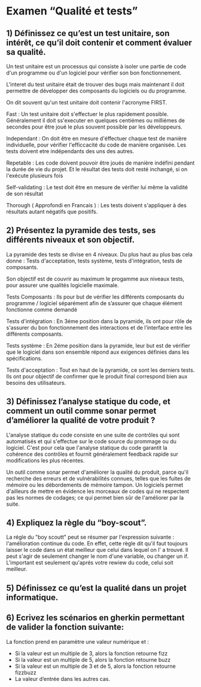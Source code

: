 # Examen “Qualité et tests”


## 1) Définissez ce qu’est un test unitaire, son intérêt, ce qu’il doit contenir et comment évaluer sa qualité.
Un test unitaire est un processus qui consiste à isoler une partie de code d'un programme ou d'un logiciel pour vérifier son bon fonctionnement. 

L'interet du test unitaire était de trouver des bugs mais maintenant il doit permettre de développer des composants du logiciels ou du programme.

On dit souvent qu'un test unitaire doit contenir l'acronyme FIRST.

Fast :  Un test unitaire doit s'effectuer le plus rapidement possible. Généralement il doit ss'executer en quelques centiémes ou milliémes de secondes pour être joué le plus souvent possible par les développeurs.

Independant : On doit être en mesure d'éffectuer chaque test de manière individuelle, pour vérifier l'efficcacité du code de manière organisée. Les tests doivent etre indépendants des uns des autres. 

Repetable : Les code doivent pouvoir être joués de manière indéfini pendant la durée de vie du projet. Et le résultat des tests doit resté inchangé, si on l'exécute plusieurs fois 

Self-validating : Le test doit être en mesure de vérifier lui même la validité de son résultat

Thorough ( Approfondi en Francais ) : Les tests doivent s'appliquer à des résultats autant négatifs que positifs. 

## 2) Présentez la pyramide des tests, ses différents niveaux et son objectif.

La pyramide des tests se divise en 4 niveaux. Du plus haut au plus bas cela donne : Tests d'acceptation, tests système, tests d'intégration, tests de composants. 

Son objectif est de couvrir au maximum le progamme aux niveaux tests, pour assurer une qualités logicielle maximale. 

Tests Composants : Ils pour but de vérifier les différents composants du programme / logiciel séparément afin de s’assurer que chaque élément fonctionne comme demandé

Tests d'intégration : En 3éme position dans la pyramide, ils ont pour rôle de s'assurer du bon fonctionnement des interactions et de l’interface entre les différents composants.

Tests système : En 2éme position dans la pyramide, leur but est de vérifier que le logiciel dans son ensemble répond aux exigences définies dans les spécifications.

Tests d'acceptation : Tout en haut de la pyramide, ce sont les derniers tests. Ils ont pour objectif de confirmer que le produit final correspond bien aux besoins des utilisateurs. 

## 3) Définissez l’analyse statique du code, et comment un outil comme sonar permet d’améliorer la qualité de votre produit ?

L'analyse statique du code consiste en une suite de contrôles qui sont automatisés et qui s'effectue sur le code source du prommage ou du logiciel. C'est pour cela que l'analyse statique du code garantit la cohérence des contrôles et fournit généralement feedback rapide sur  modifications les plus récentes. 

Un outil comme sonar permet d'améliorer la qualité du produit, parce qu'il recherche des erreurs et de vulnérabilités connues, telles que les fuites de mémoire ou les débordements de mémoire tampon. Un logiciels permet d'ailleurs de mettre en évidence les morceaux de codes qui ne respectent pas les normes de codages; ce qui permet bien sûr de l'améliorer par la suite.

## 4) Expliquez la règle du “boy-scout”.

La régle du "boy scoutt" peut se résumer par l'expression suivante : l'amélioration continue du code. En effet, cette règle dit qu'il faut toujours laisser le code dans un état meilleur que celui dans lequel on l' a trouvé. Il peut s'agir de seulement changer le nom d'une variable, ou changer un if. L'important est seulement qu'aprés votre rewiew du code, celui soit meilleur. 

## 5) Définissez ce qu’est la qualité dans un projet informatique.

## 6) Ecrivez les scénarios en gherkin permettant de valider la fonction suivante:
La fonction prend en paramètre une valeur numérique et :
* Si la valeur est un multiple de 3, alors la fonction retourne fizz
* Si la valeur est un multiple de 5, alors la fonction retourne buzz
* Si la valeur est un multiple de 3 et de 5, alors la fonction retourne fizzbuzz
* La valeur d’entrée dans les autres cas.

